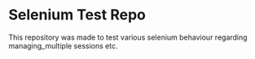 Selenium Test Repo
===

This repository was made to test various selenium behaviour regarding managing_multiple sessions etc.

